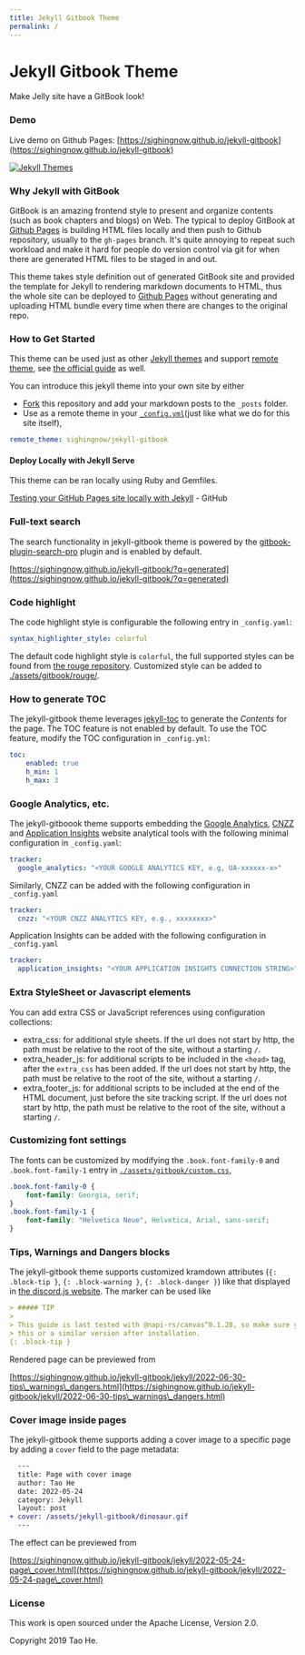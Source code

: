 ```yaml
---
title: Jekyll Gitbook Theme
permalink: /
---
```


# Jekyll Gitbook Theme

Make Jelly site have a GitBook look!

### Demo

Live demo on Github Pages: [https://sighingnow.github.io/jekyll-gitbook](https://sighingnow.github.io/jekyll-gitbook)

[![Jekyll Themes](https://img.shields.io/badge/featured%20on-JekyllThemes-red.svg)](https://jekyll-themes.com/jekyll-gitbook/)

### Why Jekyll with GitBook

GitBook is an amazing frontend style to present and organize contents (such as book chapters and blogs) on Web. The typical to deploy GitBook at [Github Pages](https://pages.github.com) is building HTML files locally and then push to Github repository, usually to the `gh-pages` branch. It's quite annoying to repeat such workload and make it hard for people do version control via git for when there are generated HTML files to be staged in and out.

This theme takes style definition out of generated GitBook site and provided the template for Jekyll to rendering markdown documents to HTML, thus the whole site can be deployed to [Github Pages](https://pages.github.com) without generating and uploading HTML bundle every time when there are changes to the original repo.

### How to Get Started

This theme can be used just as other [Jekyll themes](https://pages.github.com) and support [remote theme](https://rubygems.org/gems/jekyll-remote-theme), see [the official guide](https://docs.github.com/en/pages/setting-up-a-github-pages-site-with-jekyll/adding-a-theme-to-your-github-pages-site-using-jekyll) as well.

You can introduce this jekyll theme into your own site by either

* [Fork](https://github.com/sighingnow/jekyll-gitbook/fork) this repository and add your markdown posts to the `_posts` folder.
* Use as a remote theme in your [`_config.yml`](https://github.com/sighingnow/jekyll-gitbook/blob/master/\_config.yml)(just like what we do for this site itself),

```yaml
remote_theme: sighingnow/jekyll-gitbook
```

#### Deploy Locally with Jekyll Serve

This theme can be ran locally using Ruby and Gemfiles.

[Testing your GitHub Pages site locally with Jekyll](https://docs.github.com/en/pages/setting-up-a-github-pages-site-with-jekyll/testing-your-github-pages-site-locally-with-jekyll) - GitHub

### Full-text search

The search functionality in jekyll-gitbook theme is powered by the [gitbook-plugin-search-pro](https://github.com/gitbook-plugins/gitbook-plugin-search-pro) plugin and is enabled by default.

[https://sighingnow.github.io/jekyll-gitbook/?q=generated](https://sighingnow.github.io/jekyll-gitbook/?q=generated)

### Code highlight

The code highlight style is configurable the following entry in `_config.yaml`:

```yaml
syntax_highlighter_style: colorful
```

The default code highlight style is `colorful`, the full supported styles can be found from [the rouge repository](https://github.com/rouge-ruby/rouge/tree/master/lib/rouge/themes). Customized style can be added to [./assets/gitbook/rouge/](../../assets/gitbook/rouge/).

### How to generate TOC

The jekyll-gitbook theme leverages [jekyll-toc](https://github.com/allejo/jekyll-toc) to generate the _Contents_ for the page. The TOC feature is not enabled by default. To use the TOC feature, modify the TOC configuration in `_config.yml`:

```yaml
toc:
    enabled: true
    h_min: 1
    h_max: 3
```

### Google Analytics, etc.

The jekyll-gitboook theme supports embedding the [Google Analytics](https://analytics.google.com/analytics/web/), [CNZZ](https://www.cnzz.com/) and [Application Insights](https://docs.microsoft.com/en-us/azure/azure-monitor/app/app-insights-overview) website analytical tools with the following minimal configuration in `_config.yaml`:

```yaml
tracker:
  google_analytics: "<YOUR GOOGLE ANALYTICS KEY, e.g, UA-xxxxxx-x>"
```

Similarly, CNZZ can be added with the following configuration in `_config.yaml`

```yaml
tracker:
  cnzz: "<YOUR CNZZ ANALYTICS KEY, e.g., xxxxxxxx>"
```

Application Insights can be added with the following configuration in `_config.yaml`

```yaml
tracker:
  application_insights: "<YOUR APPLICATION INSIGHTS CONNECTION STRING>"
```

### Extra StyleSheet or Javascript elements

You can add extra CSS or JavaScript references using configuration collections:

* extra\_css: for additional style sheets. If the url does not start by http, the path must be relative to the root of the site, without a starting `/`.
* extra\_header\_js: for additional scripts to be included in the `<head>` tag, after the `extra_css` has been added. If the url does not start by http, the path must be relative to the root of the site, without a starting `/`.
* extra\_footer\_js: for additional scripts to be included at the end of the HTML document, just before the site tracking script. If the url does not start by http, the path must be relative to the root of the site, without a starting `/`.

### Customizing font settings

The fonts can be customized by modifying the `.book.font-family-0` and `.book.font-family-1` entry in [`./assets/gitbook/custom.css`](https://github.com/sighingnow/jekyll-gitbook/blob/master/gitbook/custom.css),

```css
.book.font-family-0 {
    font-family: Georgia, serif;
}
.book.font-family-1 {
    font-family: "Helvetica Neue", Helvetica, Arial, sans-serif;
}
```

### Tips, Warnings and Dangers blocks

The jekyll-gitbook theme supports customized kramdown attributes (`{: .block-tip }`, `{: .block-warning }`, `{: .block-danger }`) like that displayed in [the discord.js website](https://discordjs.guide/popular-topics/canvas.html#setting-up-napi-rs-canvas). The marker can be used like

```markdown
> ##### TIP
>
> This guide is last tested with @napi-rs/canvas^0.1.20, so make sure you have
> this or a similar version after installation.
{: .block-tip }
```

Rendered page can be previewed from

[https://sighingnow.github.io/jekyll-gitbook/jekyll/2022-06-30-tips\_warnings\_dangers.html](https://sighingnow.github.io/jekyll-gitbook/jekyll/2022-06-30-tips\_warnings\_dangers.html)

### Cover image inside pages

The jekyll-gitbook theme supports adding a cover image to a specific page by adding a `cover` field to the page metadata:

```diff
  ---
  title: Page with cover image
  author: Tao He
  date: 2022-05-24
  category: Jekyll
  layout: post
+ cover: /assets/jekyll-gitbook/dinosaur.gif
  ---
```

The effect can be previewed from

[https://sighingnow.github.io/jekyll-gitbook/jekyll/2022-05-24-page\_cover.html](https://sighingnow.github.io/jekyll-gitbook/jekyll/2022-05-24-page\_cover.html)

### License

This work is open sourced under the Apache License, Version 2.0.

Copyright 2019 Tao He.
